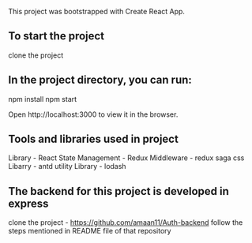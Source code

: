 This project was bootstrapped with Create React App.

## To start the project

clone the project

## In the project directory, you can run:

npm install npm start

Open http://localhost:3000 to view it in the browser.

## Tools and libraries used in project

Library - React
State Management - Redux
Middleware - redux saga
css Libarry - antd
utility Library - lodash

## The backend for this project is developed in express

clone the project - https://github.com/amaan11/Auth-backend follow the steps mentioned in README file of that repository
